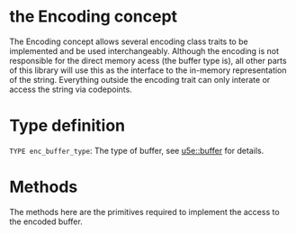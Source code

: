 # the Encoding concept

The Encoding concept allows several encoding class traits to be implemented and be used interchangeably. Although the encoding is not responsible for the direct memory acess (the buffer type is), all other parts of this library will use this as the interface to the in-memory representation of the string. Everything outside the encoding trait can only interate or access the string via codepoints.

# Type definition

```TYPE enc_buffer_type```: The type of buffer, see [u5e::buffer](U5EBuffer.md) for details.

# Methods

The methods here are the primitives required to implement the access to the encoded buffer.
